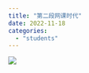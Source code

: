 ```yaml
---
title: "第二段网课时代"
date: 2022-11-18
categories: 
  - "students"
---
```


[![](images/d2b5ca33-bd97-0f64-a630-1fa75ae2eb22.png)](https://blog.class612.bond/wp-content/uploads/2025/05/d2b5ca33-bd97-0f64-a630-1fa75ae2eb22.png)
